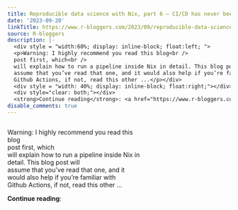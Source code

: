 ```yaml
---
title: Reproducible data science with Nix, part 6 — CI/CD has never been easier
date: '2023-09-20'
linkTitle: https://www.r-bloggers.com/2023/09/reproducible-data-science-with-nix-part-6-ci-cd-has-never-been-easier/
source: R-bloggers
description: |-
  <div style = "width:60%; display: inline-block; float:left; ">
  <p>Warning: I highly recommend you read this blog<br />
  post first, which<br />
  will explain how to run a pipeline inside Nix in detail. This blog post will<br />
  assume that you’ve read that one, and it would also help if you’re familiar with<br />
  Github Actions, if not, read this other ...</p></div>
  <div style = "width: 40%; display: inline-block; float:right;"></div>
  <div style="clear: both;"></div>
  <strong>Continue reading</strong>: <a href="https://www.r-bloggers.com/2023/09/reproducible-data-science-with-nix-part-6-ci-cd-has ...
disable_comments: true
---
```

<div style = "width:60%; display: inline-block; float:left; ">
<p>Warning: I highly recommend you read this blog<br />
post first, which<br />
will explain how to run a pipeline inside Nix in detail. This blog post will<br />
assume that you’ve read that one, and it would also help if you’re familiar with<br />
Github Actions, if not, read this other ...</p></div>
<div style = "width: 40%; display: inline-block; float:right;"></div>
<div style="clear: both;"></div>
<strong>Continue reading</strong>: <a href="https://www.r-bloggers.com/2023/09/reproducible-data-science-with-nix-part-6-ci-cd-has ...